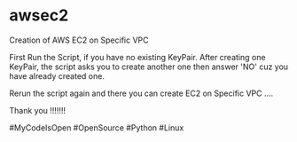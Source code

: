 # awsec2
Creation of AWS EC2 on Specific VPC

First Run the Script, if you have no existing KeyPair. After creating one KeyPair, the script asks you to create another one then answer 'NO' cuz you have already 
created one.

Rerun the script again and there you can create EC2 on Specific VPC .... 

Thank you !!!!!!!

#MyCodeIsOpen
#OpenSource
#Python
#Linux

